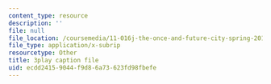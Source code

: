 ```yaml
---
content_type: resource
description: ''
file: null
file_location: /coursemedia/11-016j-the-once-and-future-city-spring-2015/ecdd24159044f9d86a73623fd98fbefe_kd6ww6aPT0A.srt
file_type: application/x-subrip
resourcetype: Other
title: 3play caption file
uid: ecdd2415-9044-f9d8-6a73-623fd98fbefe
---
```

